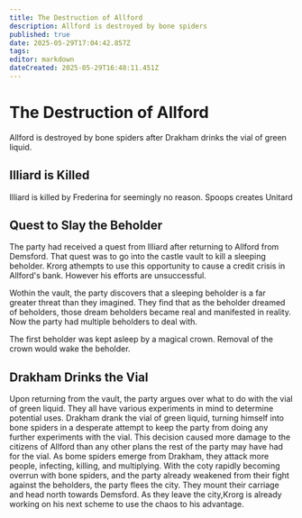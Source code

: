 ```yaml
---
title: The Destruction of Allford
description: Allford is destroyed by bone spiders
published: true
date: 2025-05-29T17:04:42.857Z
tags: 
editor: markdown
dateCreated: 2025-05-29T16:48:11.451Z
---
```


# The Destruction of Allford
Allford is destroyed by bone spiders after Drakham drinks the vial of green liquid.



## Illiard is Killed
Illiard is killed by Frederina for seemingly no reason.
Spoops creates Unitard


## Quest to Slay the Beholder
The party had received a quest from Illiard after returning to Allford from Demsford. That quest was to go into the castle vault to kill a sleeping beholder. Krorg athempts to use this opportunity to cause a credit crisis in Allford's bank. However his efforts are unsuccessful. 

Wothin the vault, the party discovers that a sleeping beholder is a far greater threat than they imagined. They find that as the beholder dreamed of beholders, those dream beholders became real and manifested in reality. Now the party had multiple beholders to deal with. 

The first beholder was kept asleep by a magical crown. Removal of the crown would wake the beholder.


## Drakham Drinks the Vial
Upon returning from the vault, the party argues over what to do with the vial of green liquid. They all have various experiments in mind to determine potential uses. Drakham drank the vial of green liquid, turning himself into bone spiders in a desperate attempt to keep the party from doing any further experiments with the vial. This decision caused more damage to the citizens of Allford than any other plans the rest of the party may have had for the vial. As bome spiders emerge from Drakham, they attack more people, infecting, killing, and multiplying. With the coty rapidly becoming overrun with bone spiders, and the party already weakened from their fight against the beholders, the party flees the city. They mount their carriage and head north towards Demsford. As they leave the city,Krorg is already working on his next scheme to use the chaos to his advantage. 


